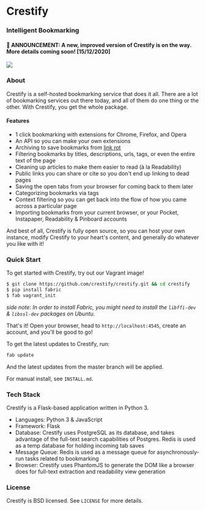 # Crestify
### Intelligent Bookmarking

#### 🎉 ANNOUNCEMENT: A new, improved version of Crestify is on the way. More details coming soon! [15/12/2020]

![](https://i.imgur.com/3Qtdzdy.png)

### About

Crestify is a self-hosted bookmarking service that does it all. There are a lot of bookmarking services out there today, and all of them do one thing or the other. With Crestify, you get the whole package. 

#### Features

* 1 click bookmarking with extensions for Chrome, Firefox, and Opera
* An API so you can make your own extensions
* Archiving to save bookmarks from [link rot](http://www.gwern.net/Archiving%20URLs#link-rot)
* Filtering bookmarks by titles, descriptions, urls, tags, or even the entire text of the page
* Cleaning up articles to make them easier to read (à la Readability)
* Public links you can share or cite so you don't end up linking to dead pages
* Saving the open tabs from your browser for coming back to them later
* Categorizing bookmarks via tags
* Context filtering so you can get back into the flow of how you came across a particular page
* Importing bookmarks from your current browser, or your Pocket, Instapaper, Readability & Pinboard accounts

And best of all, Crestify is fully open source, so you can host your own instance, modify Crestify to your heart's content, and generally do whatever you like with it! 

### Quick Start

To get started with Crestify, try out our Vagrant image!

```bash
$ git clone https://github.com/crestify/crestify.git && cd crestify
$ pip install fabric
$ fab vagrant_init
```

*side note: In order to install Fabric, you might need to install the `libffi-dev` & `libssl-dev` packages on Ubuntu.*

That's it! Open your browser, head to `http://localhost:4545`, create an account, and you'll be good to go!

To get the latest updates to Crestify, run:

```bash
fab update
```

And the latest updates from the master branch will be applied.

For manual install, see `INSTALL.md`.

### Tech Stack

Crestify is a Flask-based application written in Python 3.

* Languages: Python 3 & JavaScript
* Framework: Flask
* Database: Crestify uses PostgreSQL as its database, and takes advantage of the full-text search capabilities of Postgres. Redis is used as a temp database for holding incoming tab saves
* Message Queue: Redis is used as a message queue for asynchronously-run tasks related to bookmarking
* Browser: Crestify uses PhantomJS to generate the DOM like a browser does for full-text extraction and readability view generation

### License

Crestify is BSD licensed. See `LICENSE` for more details.
